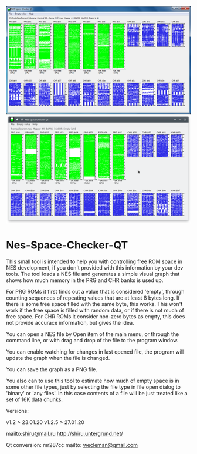 ![Alt text](/Screenshots/NES_Space_Checker_QT_windows.png?raw=true "NES Screen Checker Windows screenshot")
![Alt text](/Screenshots/NES_Space_Checker_QT_KDE.png?raw=true "NES Screen Checker Debian screenshot")

# Nes-Space-Checker-QT

 This small tool is intended to help you with controlling free ROM space 
in NES development, if you don't provided with this information by your 
dev tools. The tool loads a NES file and generates a simple visual graph 
that shows how much memory in the PRG and CHR banks is used up. 

For PRG ROMs it first finds out a value that is considered 'empty', 
through counting sequences of repeating values that are at least 8 bytes 
long. If there is some free space filled with the same byte, this works. 
This won't work if the free space is filled with random data, or if 
there is not much of free space. For CHR ROMs it consider non-zero bytes 
as empty, this does not provide accurace information, but gives the 
idea. 

You can open a NES file by Open item of the main menu, or through the 
command line, or with drag and drop of the file to the program window. 

You can enable watching for changes in last opened file, the program 
will update the graph when the file is changed. 

You can save the graph as a PNG file. 

You also can to use this tool to estimate how much of empty space is
in some other file types, just by selecting the file type in file open
dialog to 'binary' or 'any files'. In this case contents of a file
will be just treated like a set of 16K data chunks.


Versions:

v1.2       >     23.01.20
v1.2.5     >     27.01.20

mailto:shiru@mail.ru
http://shiru.untergrund.net/

Qt conversion: mr287cc
mailto: wecleman@gmail.com
